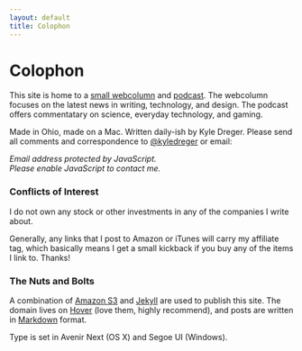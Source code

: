 ```yaml
---
layout: default
title: Colophon
---
```

# Colophon
<!-- ![me, grinning unabashed]({{site.domain}}/public/cargo/kd.png)
<small>Photo credit Sarah and Chris Durr.</small> -->

This site is home to a [small webcolumn](/front-page) and [podcast](/log). The webcolumn focuses on the latest news in writing, technology, and design. The podcast offers commentatary on science, everyday technology, and gaming. 

Made in Ohio, made on a Mac. Written daily-ish by Kyle Dreger. Please send all comments and correspondence to [@kyledreger](http://twitter.com/kyledreger) or email:

<SCRIPT TYPE="text/javascript">
<!--
mail='mountunion.edu'
mail=('dregerkq' + '@' + mail)
document.write('<A href="mailto:' + mail + '">' + mail + '</a>')
//-->
</script>
<NOSCRIPT>
<em>Email address protected by JavaScript.<BR>
Please enable JavaScript to contact me.</em>
</NOSCRIPT>

### Conflicts of Interest
I do not own any stock or other investments in any of the companies I write about.

Generally, any links that I post to Amazon or iTunes will carry my affiliate tag, which basically means I get a small kickback if you buy any of the items I link to. Thanks!

### The Nuts and Bolts
A combination of [Amazon S3](http://aws.amazon.com/s3/) and [Jekyll](https://github.com/mojombo/jekyll) are used to publish this site. The domain lives on [Hover](http://hover.com) (love them, highly recommend), and posts are written in [Markdown](http://daringfireball.net/projects/markdown) format.

Type is set in Avenir Next (OS X) and Segoe UI (Windows).


